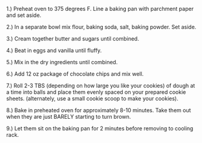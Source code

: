 1.) Preheat oven to 375 degrees F. Line a baking pan with parchment paper and set aside.


2.) In a separate bowl mix flour, baking soda, salt, baking powder. Set aside.

3.) Cream together butter and sugars until combined.

4.) Beat in eggs and vanilla until fluffy.

5.) Mix in the dry ingredients until combined.

6.) Add 12 oz package of chocolate chips and mix well.

7.) Roll 2-3 TBS (depending on how large you like your cookies) of dough at a time into balls and place them evenly spaced on your prepared cookie sheets. (alternately, use a small cookie scoop to make your cookies).

8.) Bake in preheated oven for approximately 8-10 minutes. Take them out when they are just BARELY starting to turn brown.

9.) Let them sit on the baking pan for 2 minutes before removing to cooling rack.